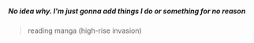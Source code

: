 <h5>No idea why. I'm just gonna add things I do or something for no reason</h5>

> reading manga (high-rise invasion)
